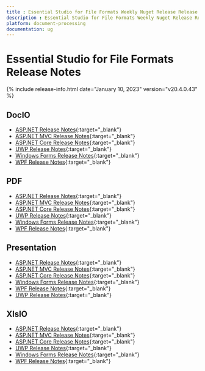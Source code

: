 ```yaml
---
title : Essential Studio for File Formats Weekly Nuget Release Release Notes  
description : Essential Studio for File Formats Weekly Nuget Release Release Notes  
platform: document-processing
documentation: ug
---
```


# Essential Studio for File Formats  Release Notes  

{% include release-info.html date="January 10, 2023" version="v20.4.0.43" %} 

## DocIO

* [ASP.NET Release Notes](/aspnet/release-notes/v20.4.0.43#docio){:target="_blank"}
* [ASP.NET MVC Release Notes](/aspnetmvc/release-notes/v20.4.0.43#docio){:target="_blank"}
* [ASP.NET Core Release Notes](/aspnet-core/release-notes/v20.4.0.43#docio){:target="_blank"}
* [UWP Release Notes](/uwp/release-notes/v20.4.0.43#docio){:target="_blank"}
* [Windows Forms Release Notes](/windowsforms/release-notes/v20.4.0.43#docio){:target="_blank"}
* [WPF Release Notes](/wpf/release-notes/v20.4.0.43#docio){:target="_blank"}


## PDF

* [ASP.NET Release Notes](/aspnet/release-notes/v20.4.0.43#pdf){:target="_blank"}
* [ASP.NET MVC Release Notes](/aspnetmvc/release-notes/v20.4.0.43#pdf){:target="_blank"}
* [ASP.NET Core Release Notes](/aspnet-core/release-notes/v20.4.0.43#pdf){:target="_blank"}
* [UWP Release Notes](/uwp/release-notes/v20.4.0.43#pdf){:target="_blank"}
* [Windows Forms Release Notes](/windowsforms/release-notes/v20.4.0.43#pdf){:target="_blank"}
* [WPF Release Notes](/wpf/release-notes/v20.4.0.43#pdf){:target="_blank"}


## Presentation

* [ASP.NET Release Notes](/aspnet/release-notes/v20.4.0.43#presentation){:target="_blank"}
* [ASP.NET MVC Release Notes](/aspnetmvc/release-notes/v20.4.0.43#presentation){:target="_blank"}
* [ASP.NET Core Release Notes](/aspnet-core/release-notes/v20.4.0.43#presentation){:target="_blank"}
* [Windows Forms Release Notes](/windowsforms/release-notes/v20.4.0.43#presentation){:target="_blank"}
* [WPF Release Notes](/wpf/release-notes/v20.4.0.43#presentation){:target="_blank"}
* [UWP Release Notes](/uwp/release-notes/v20.4.0.43#presentation){:target="_blank"}


## XlsIO

* [ASP.NET Release Notes](/aspnet/release-notes/v20.4.0.43#xlsio){:target="_blank"}
* [ASP.NET MVC Release Notes](/aspnetmvc/release-notes/v20.4.0.43#xlsio){:target="_blank"}
* [ASP.NET Core Release Notes](/aspnet-core/release-notes/v20.4.0.43#xlsio){:target="_blank"}
* [UWP Release Notes](/uwp/release-notes/v20.4.0.43#xlsio){:target="_blank"}
* [Windows Forms Release Notes](/windowsforms/release-notes/v20.4.0.43#xlsio){:target="_blank"}
* [WPF Release Notes](/wpf/release-notes/v20.4.0.43#xlsio){:target="_blank"}



